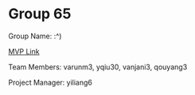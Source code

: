 # Group 65
Group Name: :^)

[MVP Link](https://docs.google.com/document/d/1YwoP5HPrPHWIh8Mtk2KFFkHnQAQdqCijNLDDnJ2QZrw/edit?usp=sharing)

Team Members: varunm3, yqiu30, vanjani3, qouyang3

Project Manager: yiliang6

